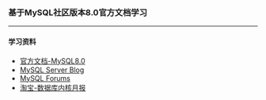 ### 基于MySQL社区版本8.0官方文档学习
---

#### 学习资料
+ [官方文档-MySQL8.0](https://dev.mysql.com/doc/refman/8.0/en/)
+ [MySQL Server Blog](http://mysqlserverteam.com/)
+ [MySQL Forums](https://forums.mysql.com/)
+ [淘宝-数据库内核月报](http://mysql.taobao.org/monthly/)
